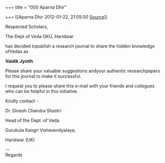 +++
title = "000 Aparna Dhir"

+++
[[Aparna Dhir	2012-01-22, 21:05:50 [Source](https://groups.google.com/g/bvparishat/c/w3gNfGMSAsI)]]



Respected Scholars,

  

The Dept of Veda GKU, Haridwar

has decided topublish a research journal to share the hidden knowledge ofVedas as



**Vaidik Jyotih**



Please share your valuable suggestions andyour authentic researchpapers for this journal to make it successful.



I request you to please share this e-mail with your friends and collegues who can be helpful in this initiative.



Kindly contact -

Dr. Dinesh Chandra Shastri

Head of the Dept. of Veda

Gurukula Kangri Vishwavidyalaya,

Haridwar (UK)

  
  
--  
Regards  
  
  
  


